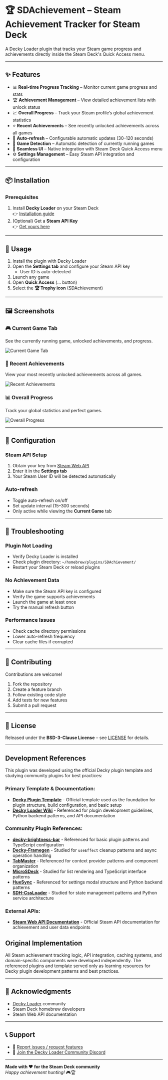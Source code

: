 # 🏆 SDAchievement – Steam Achievement Tracker for Steam Deck

A Decky Loader plugin that tracks your Steam game progress and achievements directly inside the Steam Deck's Quick Access menu.

---

## ✨ Features

- 📊 **Real-time Progress Tracking** – Monitor current game progress and stats  
- 🏆 **Achievement Management** – View detailed achievement lists with unlock status  
- 📈 **Overall Progress** – Track your Steam profile’s global achievement statistics  
- ⭐ **Recent Achievements** – See recently unlocked achievements across all games  
- 🔄 **Auto-refresh** – Configurable automatic updates (30–120 seconds)  
- 🎯 **Game Detection** – Automatic detection of currently running games  
- 📱 **Seamless UI** – Native integration with Steam Deck Quick Access menu  
- ⚙️ **Settings Management** – Easy Steam API integration and configuration  

---

## 📦 Installation

### Prerequisites
1. Install **Decky Loader** on your Steam Deck  
   👉 [Installation guide](https://github.com/SteamDeckHomebrew/decky-loader)  
2. (Optional) Get a **Steam API Key**  
   👉 [Get yours here](https://steamcommunity.com/dev/apikey)  

---

## 🚀 Usage

1. Install the plugin with Decky Loader  
2. Open the **Settings tab** and configure your Steam API key  
   - User ID is auto-detected  
3. Launch any game  
4. Open **Quick Access** (… button)  
5. Select the **🏆 Trophy icon** (SDAchievement)  

---

## 🖼️ Screenshots

### 🎮 Current Game Tab
See the currently running game, unlocked achievements, and progress.

![Current Game Tab](docs/screenshots/current-game.jpg)

### 📅 Recent Achievements
View your most recently unlocked achievements across all games.

![Recent Achievements](docs/screenshots/recent.jpg)

### 📊 Overall Progress
Track your global statistics and perfect games.

![Overall Progress](docs/screenshots/overall.jpg)

---

## 🔧 Configuration

### Steam API Setup
1. Obtain your key from [Steam Web API](https://steamcommunity.com/dev/apikey)  
2. Enter it in the **Settings tab**  
3. Your Steam User ID will be detected automatically  

### Auto-refresh
- Toggle auto-refresh on/off  
- Set update interval (15–300 seconds)  
- Only active while viewing the **Current Game** tab  

---

## 🐛 Troubleshooting

### Plugin Not Loading
- Verify Decky Loader is installed  
- Check plugin directory: `~/homebrew/plugins/SDAchievement/`  
- Restart your Steam Deck or reload plugins  

### No Achievement Data
- Make sure the Steam API key is configured  
- Verify the game supports achievements  
- Launch the game at least once  
- Try the manual refresh button  

### Performance Issues
- Check cache directory permissions  
- Lower auto-refresh frequency  
- Clear cache files if corrupted  

---

## 🤝 Contributing

Contributions are welcome!  

1. Fork the repository  
2. Create a feature branch  
3. Follow existing code style  
4. Add tests for new features  
5. Submit a pull request  

---

## 📄 License

Released under the **BSD-3-Clause License** – see [LICENSE](LICENSE) for details.  

---

## Development References

  This plugin was developed using the official Decky plugin template and studying community plugins for best practices:

  ### **Primary Template & Documentation:**
  - **[Decky Plugin Template](https://github.com/SteamDeckHomebrew/decky-plugin-template)** - Official template used as the foundation for plugin structure, build configuration, and basic setup
  - **[Decky Loader Wiki](https://wiki.deckbrew.xyz/)** - Referenced for plugin development guidelines, Python backend patterns, and API documentation

  ### **Community Plugin References:**
  - **[decky-brightness-bar](https://github.com/rasitayaz/decky-brightness-bar)** - Referenced for basic plugin patterns and TypeScript configuration
  - **[Decky-Framegen](https://github.com/xXJSONDeruloXx/Decky-Framegen)** - Studied for `useEffect` cleanup patterns and async operation handling
  - **[TabMaster](https://github.com/Tormak9970/TabMaster)** - Referenced for context provider patterns and component organization
  - **[MicroSDeck](https://github.com/CEbbinghaus/MicroSDeck)** - Studied for list rendering and TypeScript interface patterns
  - **[HueSync](https://github.com/honjow/HueSync)** - Referenced for settings modal structure and Python backend patterns
  - **[SDH-CssLoader](https://github.com/DeckThemes/SDH-CssLoader)** - Studied for state management patterns and Python service architecture

  ### **External APIs:**
  - **[Steam Web API Documentation](https://steamcommunity.com/dev)** - Official Steam API documentation for achievement and user data endpoints

  ## **Original Implementation**
  All Steam achievement tracking logic, API integration, caching systems, and domain-specific components were developed independently. The referenced plugins and template served only as learning resources for Decky plugin
  development patterns and best practices.

---

## 🙏 Acknowledgments

- [Decky Loader](https://github.com/SteamDeckHomebrew/decky-loader) community  
- Steam Deck homebrew developers  
- Steam Web API documentation  

---

## 📞 Support

- 🐞 [Report issues / request features](https://github.com/Wariie/SDAchivement/issues)  
- 💬 [Join the Decky Loader Community Discord](https://discord.gg/deckyloader)  

---

**Made with ❤️ for the Steam Deck community**  
*Happy achievement hunting!* 🎮🏆
